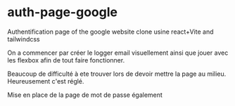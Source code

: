 # auth-page-google
Authentification page of the google website clone usine react+Vite and tailwindcss

On a commencer par créer le logger email visuellement ainsi que jouer avec les flexbox afin de tout faire fonctionner.

Beaucoup de difficulté à ete trouver lors de devoir mettre la page au milieu. Heureusement c'est réglé.

Mise en place de la page de mot de passe également

